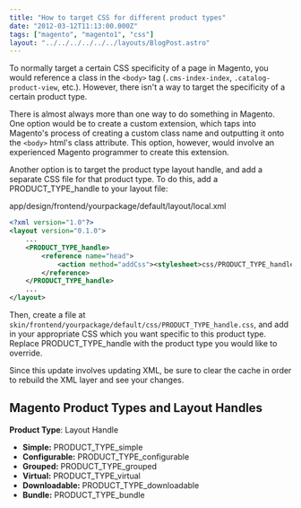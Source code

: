 ```yaml
---
title: "How to target CSS for different product types"
date: "2012-03-12T11:13:00.000Z"
tags: ["magento", "magento1", "css"]
layout: "../../../../../../layouts/BlogPost.astro"
---
```


To normally target a certain CSS specificity of a page in Magento, you would reference a class in the `<body>` tag (`.cms-index-index`, `.catalog-product-view`, etc.). However, there isn't a way to target the specificity of a certain product type.

There is almost always more than one way to do something in Magento. One option would be to create a custom extension, which taps into Magento's process of creating a custom class name and outputting it onto the `<body>` html's class attribute. This option, however, would involve an experienced Magento programmer to create this extension.

Another option is to target the product type layout handle, and add a separate CSS file for that product type. To do this, add a PRODUCT\_TYPE\_handle to your layout file:

<div class="gatsby-code-title">app/design/frontend/yourpackage/default/layout/local.xml</div>

```xml
<?xml version="1.0"?>
<layout version="0.1.0">
    ...
    <PRODUCT_TYPE_handle>
        <reference name="head">
            <action method="addCss"><stylesheet>css/PRODUCT_TYPE_handle.css</stylesheet></action> // highlight-line
        </reference>
    </PRODUCT_TYPE_handle>
    ...
</layout>
```

Then, create a file at `skin/frontend/yourpackage/default/css/PRODUCT_TYPE_handle.css`, and add in your appropriate CSS which you want specific to this product type. Replace PRODUCT_TYPE_handle with the product type you would like to override.

Since this update involves updating XML, be sure to clear the cache in order to rebuild the XML layer and see your changes.

## Magento Product Types and Layout Handles

**Product Type**: Layout Handle

- **Simple:** PRODUCT\_TYPE\_simple
- **Configurable:** PRODUCT\_TYPE\_configurable
- **Grouped:** PRODUCT\_TYPE\_grouped
- **Virtual:** PRODUCT\_TYPE\_virtual
- **Downloadable:** PRODUCT\_TYPE\_downloadable
- **Bundle:** PRODUCT\_TYPE\_bundle
